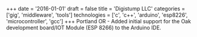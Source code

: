 +++
date = '2016-01-01'
draft = false
title = 'Digistump LLC'
categories = ['gig', 'middleware', 'tools']
technologies = ['c', 'c++', 'arduino', 'esp8226', 'microcontroller', 'gcc']
+++
Portland OR - Added
initial support for the Oak
development board/IOT Module
(ESP 8266) to the Arduino IDE.
